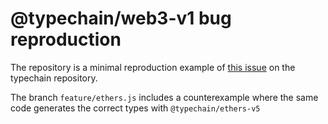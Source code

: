 # @typechain/web3-v1 bug reproduction

The repository is a minimal reproduction example of [this issue](https://github.com/ethereum-ts/TypeChain/issues/428) on the typechain repository.

The branch ```feature/ethers.js``` includes a counterexample where the same code generates the correct types with ```@typechain/ethers-v5```
